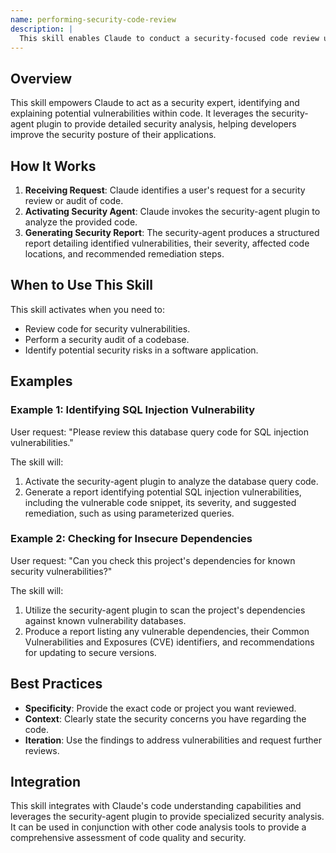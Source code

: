 ```yaml
---
name: performing-security-code-review
description: |
  This skill enables Claude to conduct a security-focused code review using the security-agent plugin. It analyzes code for potential vulnerabilities like SQL injection, XSS, authentication flaws, and insecure dependencies. Claude uses this skill when the user explicitly requests a security audit, asks for a code review with a focus on security, or mentions security concerns related to code. The security-agent plugin then provides structured security findings with severity ratings, code locations, impact assessments, and remediation guidance.
---
```


## Overview

This skill empowers Claude to act as a security expert, identifying and explaining potential vulnerabilities within code. It leverages the security-agent plugin to provide detailed security analysis, helping developers improve the security posture of their applications.

## How It Works

1. **Receiving Request**: Claude identifies a user's request for a security review or audit of code.
2. **Activating Security Agent**: Claude invokes the security-agent plugin to analyze the provided code.
3. **Generating Security Report**: The security-agent produces a structured report detailing identified vulnerabilities, their severity, affected code locations, and recommended remediation steps.

## When to Use This Skill

This skill activates when you need to:
- Review code for security vulnerabilities.
- Perform a security audit of a codebase.
- Identify potential security risks in a software application.

## Examples

### Example 1: Identifying SQL Injection Vulnerability

User request: "Please review this database query code for SQL injection vulnerabilities."

The skill will:
1. Activate the security-agent plugin to analyze the database query code.
2. Generate a report identifying potential SQL injection vulnerabilities, including the vulnerable code snippet, its severity, and suggested remediation, such as using parameterized queries.

### Example 2: Checking for Insecure Dependencies

User request: "Can you check this project's dependencies for known security vulnerabilities?"

The skill will:
1. Utilize the security-agent plugin to scan the project's dependencies against known vulnerability databases.
2. Produce a report listing any vulnerable dependencies, their Common Vulnerabilities and Exposures (CVE) identifiers, and recommendations for updating to secure versions.

## Best Practices

- **Specificity**: Provide the exact code or project you want reviewed.
- **Context**: Clearly state the security concerns you have regarding the code.
- **Iteration**: Use the findings to address vulnerabilities and request further reviews.

## Integration

This skill integrates with Claude's code understanding capabilities and leverages the security-agent plugin to provide specialized security analysis. It can be used in conjunction with other code analysis tools to provide a comprehensive assessment of code quality and security.